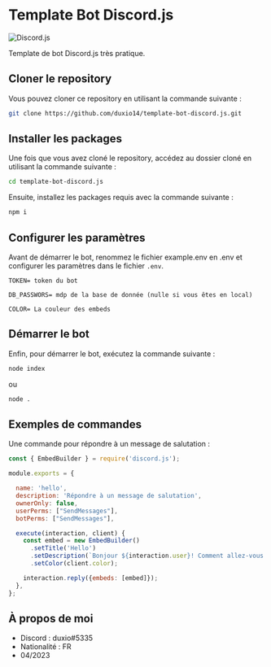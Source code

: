 # Template Bot Discord.js

![Discord.js](https://img.shields.io/badge/Discord.js-v14.8.0-blue.svg)

Template de bot Discord.js très pratique.

## Cloner le repository

Vous pouvez cloner ce repository en utilisant la commande suivante :

```bash
git clone https://github.com/duxio14/template-bot-discord.js.git
```

## Installer les packages

Une fois que vous avez cloné le repository, accédez au dossier cloné en utilisant la commande suivante :
```bash
cd template-bot-discord.js
```


Ensuite, installez les packages requis avec la commande suivante :
```bash
npm i
```


## Configurer les paramètres

Avant de démarrer le bot, renommez le fichier example.env en .env et configurer les paramètres dans le fichier `.env`. 

```dotenv
TOKEN= token du bot

DB_PASSWORS= mdp de la base de donnée (nulle si vous êtes en local)

COLOR= La couleur des embeds
```

## Démarrer le bot

Enfin, pour démarrer le bot, exécutez la commande suivante :
```bash
node index
```

ou 
```bash
node .
```

## Exemples de commandes

Une commande pour répondre à un message de salutation :

```js
const { EmbedBuilder } = require('discord.js');

module.exports = {

  name: 'hello',
  description: 'Répondre à un message de salutation',
  ownerOnly: false,
  userPerms: ["SendMessages"],
  botPerms: ["SendMessages"],

  execute(interaction, client) {
    const embed = new EmbedBuilder()
      .setTitle('Hello')
      .setDescription(`Bonjour ${interaction.user}! Comment allez-vous ?`)
      .setColor(client.color);

    interaction.reply({embeds: [embed]});
  },
};
```
 ## À propos de moi
- Discord : duxio#5335
- Nationalité : FR
- 04/2023
